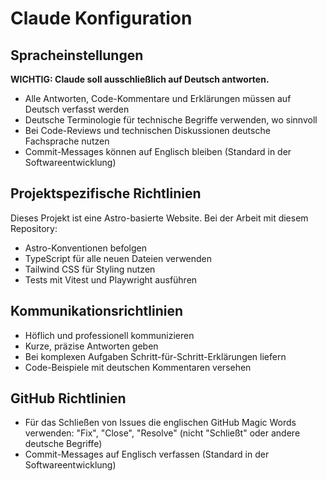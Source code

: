 # Claude Konfiguration

## Spracheinstellungen

**WICHTIG: Claude soll ausschließlich auf Deutsch antworten.**

- Alle Antworten, Code-Kommentare und Erklärungen müssen auf Deutsch verfasst werden
- Deutsche Terminologie für technische Begriffe verwenden, wo sinnvoll
- Bei Code-Reviews und technischen Diskussionen deutsche Fachsprache nutzen
- Commit-Messages können auf Englisch bleiben (Standard in der Softwareentwicklung)

## Projektspezifische Richtlinien

Dieses Projekt ist eine Astro-basierte Website. Bei der Arbeit mit diesem Repository:

- Astro-Konventionen befolgen
- TypeScript für alle neuen Dateien verwenden
- Tailwind CSS für Styling nutzen
- Tests mit Vitest und Playwright ausführen

## Kommunikationsrichtlinien

- Höflich und professionell kommunizieren
- Kurze, präzise Antworten geben
- Bei komplexen Aufgaben Schritt-für-Schritt-Erklärungen liefern
- Code-Beispiele mit deutschen Kommentaren versehen

## GitHub Richtlinien

- Für das Schließen von Issues die englischen GitHub Magic Words verwenden: "Fix", "Close", "Resolve" (nicht "Schließt" oder andere deutsche Begriffe)
- Commit-Messages auf Englisch verfassen (Standard in der Softwareentwicklung)